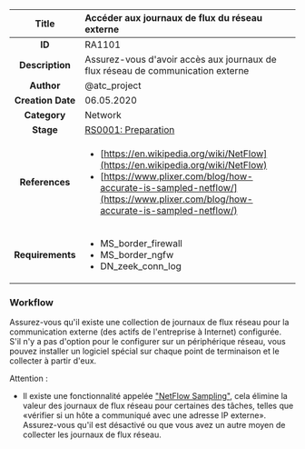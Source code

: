 | Title                       | Accéder aux journaux de flux du réseau externe         |
|:---------------------------:|:--------------------|
| **ID**                      | RA1101            |
| **Description**             | Assurez-vous d'avoir accès aux journaux de flux réseau de communication externe   |
| **Author**                  | @atc_project        |
| **Creation Date**           | 06.05.2020 |
| **Category**                | Network      |
| **Stage**                   |[RS0001: Preparation](../Response_Stages/RS0001.md)| 
| **References** |<ul><li>[https://en.wikipedia.org/wiki/NetFlow](https://en.wikipedia.org/wiki/NetFlow)</li><li>[https://www.plixer.com/blog/how-accurate-is-sampled-netflow/](https://www.plixer.com/blog/how-accurate-is-sampled-netflow/)</li></ul>|
| **Requirements** |<ul><li>MS_border_firewall</li><li>MS_border_ngfw</li><li>DN_zeek_conn_log</li></ul>|

### Workflow

Assurez-vous qu'il existe une collection de journaux de flux réseau pour la communication externe (des actifs de l'entreprise à Internet) configurée.  
S'il n'y a pas d'option pour le configurer sur un périphérique réseau, vous pouvez installer un logiciel spécial sur chaque point de terminaison et le collecter à partir d'eux.  

Attention :  

- Il existe une fonctionnalité appelée ["NetFlow Sampling"](https://www.plixer.com/blog/how-accurate-is-sampled-netflow/), cela élimine la valeur des journaux de flux réseau pour certaines des tâches, telles que «vérifier si un hôte a communiqué avec une adresse IP externe». Assurez-vous qu'il est désactivé ou que vous avez un autre moyen de collecter les journaux de flux réseau.  
